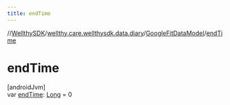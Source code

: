 ```yaml
---
title: endTime
---
```

//[WellthySDK](../../../index.html)/[wellthy.care.wellthysdk.data.diary](../index.html)/[GoogleFitDataModel](index.html)/[endTime](end-time.html)



# endTime



[androidJvm]\
var [endTime](end-time.html): [Long](https://kotlinlang.org/api/latest/jvm/stdlib/kotlin/-long/index.html) = 0





